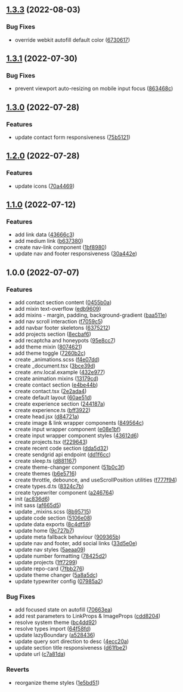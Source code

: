 ## [1.3.3](https://github.com/kito0/portfolio/compare/v1.3.2...v1.3.3) (2022-08-03)


### Bug Fixes

* override webkit autofill default color ([6730617](https://github.com/kito0/portfolio/commit/6730617c50d139701270c1550cc244756c6e2230))

## [1.3.1](https://github.com/kito0/portfolio/compare/v1.3.0...v1.3.1) (2022-07-30)


### Bug Fixes

* prevent viewport auto-resizing on mobile input focus ([863468c](https://github.com/kito0/portfolio/commit/863468c31cf649ccac82bac57bd2c23e1450e550))

## [1.3.0](https://github.com/kito0/portfolio/compare/v1.2.0...v1.3.0) (2022-07-28)


### Features

* update contact form responsiveness ([75b5121](https://github.com/kito0/portfolio/commit/75b5121fb61b897b0ff4919a34ac01df10395a5d))

## [1.2.0](https://github.com/kito0/portfolio/compare/v1.1.0...v1.2.0) (2022-07-28)


### Features

* update icons ([70a4469](https://github.com/kito0/portfolio/commit/70a446958c9a578f25fda19cea1e0ad7be00012d))

## [1.1.0](https://github.com/kito0/portfolio/compare/v1.0.0...v1.1.0) (2022-07-12)

### Features

- add link data ([43666c3](https://github.com/kito0/portfolio/commit/43666c34fd4a935e1fe7d2d5739ee9def74e59f0))
- add medium link ([b637380](https://github.com/kito0/portfolio/commit/b637380ffffbdf7eec3ccb9748c207f29637dc6b))
- create nav-link component ([1bf8980](https://github.com/kito0/portfolio/commit/1bf898060987be0cfa972ddaaebb9da3b089b542))
- update nav and footer responsiveness ([30a442e](https://github.com/kito0/portfolio/commit/30a442ec00c4d24a75ba2fb63bd8aab464545700))

## 1.0.0 (2022-07-07)

### Features

- add contact section content ([0455b0a](https://github.com/kito0/portfolio/commit/0455b0a3af222579a30154d589d02d1d946c22b4))
- add mixin text-overflow ([edb9609](https://github.com/kito0/portfolio/commit/edb9609a0e9419e261df446a3e1386071999876e))
- add mixins - margin, padding, background-gradient ([baa511e](https://github.com/kito0/portfolio/commit/baa511e0d8d5cb7aa50f02b6fc4a3eea660575d9))
- add nav scroll interaction ([f7059c5](https://github.com/kito0/portfolio/commit/f7059c57aa708f39bf676227d25392d1cabb8db4))
- add navbar footer skeletons ([6375212](https://github.com/kito0/portfolio/commit/6375212919e7c26beb98296f6a038f6307b554dc))
- add projects section ([8ecbaf6](https://github.com/kito0/portfolio/commit/8ecbaf6a539ae3eaa7d1ebe348481872a59bd93d))
- add recaptcha and honeypots ([95e8cc7](https://github.com/kito0/portfolio/commit/95e8cc7a12367f1a25ac47417b9d67e8e56ea90b))
- add theme mixin ([8074621](https://github.com/kito0/portfolio/commit/80746212395f75ba3a97327074c418b67cfcfb38))
- add theme toggle ([7260b2c](https://github.com/kito0/portfolio/commit/7260b2c4cc637a3bc62f8539b9a52ff36445f867))
- create \_animations.scss ([f4e07dd](https://github.com/kito0/portfolio/commit/f4e07dda3c7c68d8f7cbe02a8c89ad37a18bc863))
- create \_document.tsx ([3bce39d](https://github.com/kito0/portfolio/commit/3bce39dd43d6f478918f35f1d5559d26a7519324))
- create .env.local.example ([432e977](https://github.com/kito0/portfolio/commit/432e977f9f08f8cd128c57bd4d081057cdf6e9b1))
- create animation mixins ([13179cd](https://github.com/kito0/portfolio/commit/13179cd080d7f71e0b3db5a57a8bac53694eb573))
- create contact section ([e4be44b](https://github.com/kito0/portfolio/commit/e4be44bf98708adb3b38a8b61dc0e8a441cf987c))
- create contact.tsx ([2e2ada4](https://github.com/kito0/portfolio/commit/2e2ada4fe6867339b5ad4a4ee02826b001d53ac8))
- create default layout ([60ae51d](https://github.com/kito0/portfolio/commit/60ae51db3d9658cdaeb913c0fe2d42a33f2e6489))
- create experience section ([244187a](https://github.com/kito0/portfolio/commit/244187a4030cce26784dbd609c6e620fe1cf91c7))
- create experience.ts ([bff3922](https://github.com/kito0/portfolio/commit/bff3922c677564ed74636096f64ff618d4af4959))
- create head.jsx ([d84721a](https://github.com/kito0/portfolio/commit/d84721a261dd4aeb532bb83a44d32b3f679a630b))
- create image & link wrapper components ([849564c](https://github.com/kito0/portfolio/commit/849564cef38b53cf865ce5cca73676b4e9ec7501))
- create input wrapper component ([e08e1bf](https://github.com/kito0/portfolio/commit/e08e1bfda66d430713ebee6c29189ce00b26a099))
- create input wrapper component styles ([43612d6](https://github.com/kito0/portfolio/commit/43612d651e61ab0a4ca5803a1a13bc3c565548b4))
- create projects.tsx ([f229643](https://github.com/kito0/portfolio/commit/f22964348f4b36ca1087a0bbe8f1fa9a59db5805))
- create recent code section ([dda5d32](https://github.com/kito0/portfolio/commit/dda5d326b6cc0fff6cddd9493d9e39efa60ccbfe))
- create sendgrid api endpoint ([dd1f6cc](https://github.com/kito0/portfolio/commit/dd1f6cc15d8304f19d7c8e91b45c3d383c2d6c37))
- create sleep.ts ([d881167](https://github.com/kito0/portfolio/commit/d8811673022bd718e07ebbb6524b9187ea26ba1e))
- create theme-changer component ([51b0c3f](https://github.com/kito0/portfolio/commit/51b0c3f552506ff1437a048e79f308f411cea02d))
- create themes ([b6e5716](https://github.com/kito0/portfolio/commit/b6e5716a64ac91a4818b962756f77e337b9b332c))
- create throttle, debounce, and useScrollPosition utilities ([f777f94](https://github.com/kito0/portfolio/commit/f777f949f0a404b1c89faafd07fff3f05d238a8d))
- create types.d.ts ([8324c7b](https://github.com/kito0/portfolio/commit/8324c7b05ad656a8d89fc24d6599cc30f3f8db05))
- create typewriter component ([a246764](https://github.com/kito0/portfolio/commit/a246764fa08abecfa07dc677c9f7b83d11cdb192))
- init ([ac836d6](https://github.com/kito0/portfolio/commit/ac836d69f74323d2266adbb4e384e9a91e09e40b))
- init sass ([af665d5](https://github.com/kito0/portfolio/commit/af665d53308a5437fb6fd3552069cb6cb31973ba))
- update \_mixins.scss ([8b95715](https://github.com/kito0/portfolio/commit/8b95715c22174ee7d2d8b08c9b8d933b009e0f44))
- update code section ([5106e08](https://github.com/kito0/portfolio/commit/5106e082629363f2c358bbf5d13d8f850c59988d))
- update data exports ([8c4df59](https://github.com/kito0/portfolio/commit/8c4df59c07689418de85d0a123b2990653371deb))
- update home ([9c727b7](https://github.com/kito0/portfolio/commit/9c727b7fbdb3e71796e405bb6f5a9ab2758f2eec))
- update meta fallback behaviour ([909365b](https://github.com/kito0/portfolio/commit/909365b6d521975e6594601d0befb429f43234b7))
- update nav and footer, add social links ([33d5e0e](https://github.com/kito0/portfolio/commit/33d5e0ed9df31726fbc1164fb431b18da42d2fb9))
- update nav styles ([5aeaa09](https://github.com/kito0/portfolio/commit/5aeaa094c9df6f95d766a7c81ed12785f41b8cac))
- update number formatting ([78425d2](https://github.com/kito0/portfolio/commit/78425d2ba245fb7808ebc3f643f9cc9b17914c45))
- update projects ([1ff7299](https://github.com/kito0/portfolio/commit/1ff72998690ac767759cb586ab240b2f36a354e5))
- update repo-card ([7fbb276](https://github.com/kito0/portfolio/commit/7fbb2766037073ba3d1ebdde91c55d7fc6a7b50a))
- update theme changer ([5a8a5dc](https://github.com/kito0/portfolio/commit/5a8a5dce0a3e6aa88a799a86743a81cc38b91e62))
- update typewriter config ([07985a2](https://github.com/kito0/portfolio/commit/07985a2f3bd8744538c474ce6c8d43e2c5aa0e66))

### Bug Fixes

- add focused state on autofill ([70663ea](https://github.com/kito0/portfolio/commit/70663eaf885fb6c9de8b61236ff0861e81a97a9f))
- add rest parameters to LinkProps & ImageProps ([cdd8204](https://github.com/kito0/portfolio/commit/cdd820408ec319cb4c3cc97bb19ce934ad66f951))
- resolve system theme ([bc4dd92](https://github.com/kito0/portfolio/commit/bc4dd92b548434621acca62392c7a25257f539e5))
- resolve types import ([64f58fd](https://github.com/kito0/portfolio/commit/64f58fd2f840c1a889af08a6f8fb5db0dcb8fb20))
- update lazyBoundary ([a528436](https://github.com/kito0/portfolio/commit/a5284369c2dfa2b8ed71bcaa0b3b701c47fac89e))
- update query sort direction to desc ([4ecc20a](https://github.com/kito0/portfolio/commit/4ecc20a0539fd4573c9eb8183cd94b0df0de97be))
- update section title responsiveness ([d61fbe2](https://github.com/kito0/portfolio/commit/d61fbe2aff087170ed220c71c0160eea7a6b513d))
- update url ([c7a81da](https://github.com/kito0/portfolio/commit/c7a81dad09504b7c3b3fddda098aff2900062a4f))

### Reverts

- reorganize theme styles ([1e5bd51](https://github.com/kito0/portfolio/commit/1e5bd51d481fff59d772202ddd25c7cc2b573fa3))
